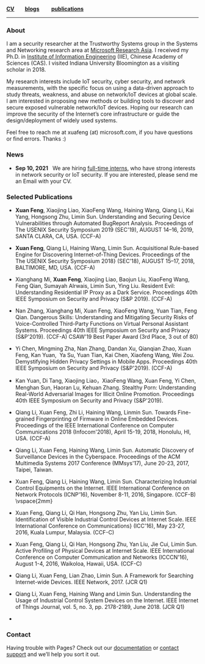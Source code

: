 [**CV**](https://xuafeng.github.io/CV-EN-2021.pdf) &nbsp; &nbsp; &nbsp;&nbsp;[**blogs**](https://xuafeng.github.io/blogs/)  &nbsp; &nbsp; &nbsp;&nbsp; [**publications**](https://xuafeng.github.io/cv/#:~:text=Selected%20Publications)

----

### About

I am a security researcher at the Trustworthy Systems group in the Systems and Networking research area at [Microsoft Research Asia](https://www.microsoft.com/en-us/research/lab/microsoft-research-asia/). I received my Ph.D. in [Institute of Information Engineering](http://www.iie.ac.cn/) (IIE), Chinese Academy of Sciences (CAS). 
I visited Indiana University Bloomington as a visiting scholar in 2018.

My research interests include IoT security, cyber security, and network measurements, with the specific focus on using a data-driven approach to study threats, weakness, and abuse on network/IoT devices at global scale. 
I am interested in proposing new methods or building tools to discover and secure exposed vulnerable network/IoT devices. Hoping our research can improve the security of the Internet’s core infrastructure or guide the design/deployment of widely used systems.

Feel free to reach me at xuafeng (at) microsoft.com, if you have questions or find errors. Thanks :)

### News
+ **Sep 10, 2021** &nbsp; We are hiring [full-time interns](https://www.msra.cn/zh-cn/jobs/interns/systems-research-group-research-intern?language=chinese), who have strong interests in network security or IoT security. If you are interested, please send me an Email with your CV.

### Selected Publications

- **Xuan Feng**, Xiaojing Liao, XiaoFeng Wang, Haining Wang, Qiang Li, Kai Yang, Hongsong Zhu, Limin Sun. Understanding and Securing Device Vulnerabilities through Automated BugReport Analysis. Proceedings of The USENIX Security Symposium 2019 (SEC'19), AUGUST 14–16, 2019, SANTA CLARA, CA, USA. (CCF-A)

- **Xuan Feng**, Qiang Li, Haining Wang, Limin Sun. Acquisitional Rule-based Engine for Discovering Internet-of-Thing Devices. Proceedings of the The USENIX Security Symposium 2018} (SEC'18), AUGUST 15–17, 2018, BALTIMORE, MD, USA. (CCF-A)


- Xianghang Mi, **Xuan Feng**, Xiaojing Liao, Baojun Liu, XiaoFeng Wang, Feng Qian, Sumayah Alrwais, Limin Sun, Ying Liu. Resident Evil: Understanding Residential IP Proxy as a Dark Service. Proceedings 40th IEEE Symposium on Security and Privacy (S&P 2019). (CCF-A)


- Nan Zhang, Xianghang Mi, Xuan Feng, XiaoFeng Wang, Yuan Tian, Feng Qian. Dangerous Skills: Understanding and Mitigating Security Risks of Voice-Controlled Third-Party Functions on Virtual Personal Assistant Systems. Proceedings 40th IEEE Symposium on Security and Privacy (S\&P'2019). (CCF-A) CSAW'19 Best Paper Award (3rd Place, 3 out of 80)

- Yi Chen, Mingming Zha, Nan Zhang, Dandan Xu, Qianqian Zhao, Xuan Feng, Kan Yuan,  Ya Su, Yuan Tian, Kai Chen, Xiaofeng Wang, Wei Zou. Demystifying Hidden Privacy Settings in Mobile Apps. Proceedings 40th IEEE Symposium on Security and Privacy (S&P'2019). (CCF-A)


- Kan Yuan, Di Tang, Xiaojing Liao，XiaoFeng Wang, Xuan Feng, Yi Chen, Menghan Sun, Haoran Lu, Kehuan Zhang. Stealthy Porn: Understanding Real-World Adversarial Images for Illicit Online Promotion. Proceedings 40th IEEE Symposium on Security and Privacy (S\&P'2019). 

- Qiang Li, Xuan Feng, Zhi Li, Haining Wang, Linmin Sun. Towards Fine-grained Fingerprinting of Firmware in Online Embedded Devices. Proceedings of the IEEE International Conference on Computer Communications 2018 (Infocom'2018), April 15-19, 2018, Honolulu, HI, USA. (CCF-A)

- Qiang Li, Xuan Feng, Haining Wang, Limin Sun. Automatic Discovery of Surveillance Devices in the Cyberspace. Proceedings of the ACM Multimedia Systems 2017 Conference (MMsys'17), June 20-23, 2017, Taipei, Taiwan.


- Xuan Feng, Qiang Li, Haining Wang, Limin Sun. Characterizing Industrial Control Equipments on the Internet. IEEE International Conference on Network Protocols (ICNP'16), November 8-11, 2016, Singapore. (CCF-B)
\vspace{2mm}


- Xuan Feng, Qiang Li, Qi Han, Hongsong Zhu, Yan Liu, Limin Sun. Identification of Visible Industrial Control Devices at Internet Scale. IEEE International Conference on Communications} (ICC'16), May 23-27, 2016, Kuala Lumpur, Malaysia. (CCF-C)

- Xuan Feng, Qiang Li, Qi Han, Hongsong Zhu, Yan Liu, Jie Cui, Limin Sun. Active Profiling of Physical Devices at Internet Scale. IEEE International Conference on Computer Communication and Networks (ICCCN'16), August 1-4, 2016, Waikoloa, Hawaii, USA. (CCF-C)


- Qiang Li, Xuan Feng, Lian Zhao, Limin Sun. A Framework for Searching Internet-wide Devices. IEEE Network, 2017. (JCR Q1)

- Qiang Li, Xuan Feng, Haining Wang and Limin Sun. Understanding the Usage of Industrial Control System Devices on the Internet. IEEE Internet of Things Journal, vol. 5, no. 3, pp. 2178-2189, June 2018. (JCR Q1)
- 

### Contact

Having trouble with Pages? Check out our [documentation](https://docs.github.com/categories/github-pages-basics/) or [contact support](https://support.github.com/contact) and we’ll help you sort it out.
